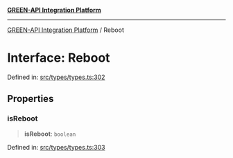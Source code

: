 [**GREEN-API Integration Platform**](../README.md)

***

[GREEN-API Integration Platform](../globals.md) / Reboot

# Interface: Reboot

Defined in: [src/types/types.ts:302](https://github.com/green-api/greenapi-integration/blob/26b7312501b16e05fb46a2946b8bfa77b8bc003e/src/types/types.ts#L302)

## Properties

### isReboot

> **isReboot**: `boolean`

Defined in: [src/types/types.ts:303](https://github.com/green-api/greenapi-integration/blob/26b7312501b16e05fb46a2946b8bfa77b8bc003e/src/types/types.ts#L303)
